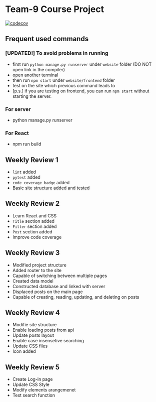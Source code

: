 # Team-9 Course Project

[![codecov](https://codecov.io/gh/CS222-UIUC/course-project-team-9/branch/main/graph/badge.svg?token=560kNMSO7H)](https://codecov.io/gh/CS222-UIUC/course-project-team-9)

## Frequent used commands
### [UPDATED!] To avoid problems in running
- first run `python manage.py runserver` under `website` folder (DO NOT open link in the compiler)
- open another terminal
- then run `npm start` under `website/frontend` folder
- test on the site which previous command leads to
- [p.s.] if you are testing on frontend, you can run `npm start` without starting the server.
### For server
- python manage.py runserver
### For React
- npm run build

## Weekly Review 1
- `lint` added
- `pytest` added
- `code coverage badge` added
- Basic site structure added and tested

## Weekly Review 2
- Learn React and CSS
- `Title` section added
- `Filter` section added
- `Post` section added
- Improve code coverage

## Weekly Review 3
- Modified project structure
- Added router to the site
- Capable of switching between multiple pages
- Created data model
- Constructed database and linked with server
- Displaced posts on the main page
- Capable of creating, reading, updating, and deleting on posts

## Weekly Review 4
- Modifie site structure
- Enable loading posts from api
- Update posts layout 
- Enable case insensetive searching
- Update CSS files
- Icon added

## Weekly Review 5
- Create Log-in page
- Update CSS Style
- Modify elements arangemenet
- Test search function